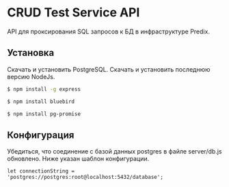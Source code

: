 # CRUD Test Service API
API для проксирования SQL запросов к БД в инфраструктуре Predix.

## Установка
Скачать и установить PostgreSQL.
Скачать и установить последнюю версию NodeJs.

```bash
$ npm install -g express
```

```bash
$ npm install bluebird
```

```bash
$ npm install pg-promise
```

## Конфигурация
Убедиться, что соединение с базой данных postgres в файле server/db.js обновлено. Ниже указан шаблон конфигурации.
```
let connectionString = 'postgres://postgres:root@localhost:5432/database';
```



